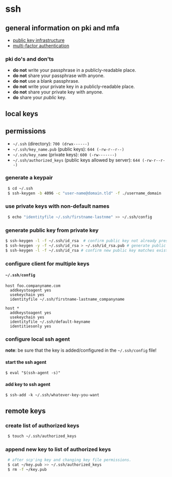 ssh
===

## general information on pki and mfa

  * [public key infrastructure](http://en.wikipedia.org/wiki/public-key_infrastructure)
  * [multi-factor authentication](http://en.wikipedia.org/wiki/multi-factor_authentication)

### pki do's and don'ts

  * **do not** write your passphrase in a publicly-readable place.
  * **do not** share your passphrase with anyone.
  * **do not** use a blank passphrase.
  * **do not** write your private key in a publicly-readable place.
  * **do not** share your private key with anyone.
  * **do** share your _public_ key.

## local keys

## permissions

* `~/.ssh` (directory): `700 (drwx------)`
* `~/.ssh/key_name.pub` (public keys): `644 (-rw-r--r--)`
* `~/.ssh/key_name` (private keys): `600 (-rw-------)`
* `~/.ssh/authorized_keys` (public keys allowed by server): `644 (-rw-r--r--)`
 
### generate a keypair

```bash
 $ cd ~/.ssh
 $ ssh-keygen -b 4096 -c "user-name@domain.tld" -f ./username_domain
```

### use private keys with non-default names

```bash
 $ echo "identityfile ~/.ssh/firstname-lastnme" >> ~/.ssh/config
```

### generate public key from private key

```bash
$ ssh-keygen -l -f ~/.ssh/id_rsa  # confirm public key not already present in cwd.
$ ssh-keygen -y -f ~/.ssh/id_rsa > ~/.ssh/id_rsa.pub # generate public key.
$ ssh-keygen -l -f ~/.ssh/id_rsa # confirm new public key matches existing private key.
```

### configure client for multiple keys

#### `~/.ssh/config`

```
host foo.companyname.com
  addkeystoagent yes
  usekeychain yes
  identityfile ~/.ssh/firstname-lastname_companyname

host *
  addkeystoagent yes
  usekeychain yes
  identityfile ~/.ssh/default-keyname
  identitiesonly yes
```

### configure local ssh agent

**note**: be sure that the key is added/configured in the `~/.ssh/config` file!

#### start the ssh agent

```
$ eval "$(ssh-agent -s)"
```

#### add key to ssh agent

```
$ ssh-add -k ~/.ssh/whatever-key-you-want
```

## remote keys

### create list of authorized keys

```bash
 $ touch ~/.ssh/authorized_keys
```

### append new key to list of authorized keys

```bash
 # after scp'ing key and changing key file permissions.
 $ cat ~/key.pub >> ~/.ssh/authorized_keys
 $ rm -f ~/key.pub
```
